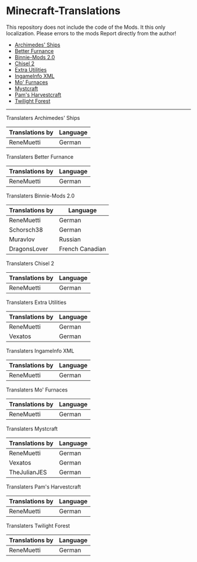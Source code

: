 # Minecraft-Translations

This repository does not include the code of the Mods. It this only localization. Please errors to the mods Report directly from the author!

- [Archimedes' Ships](http://www.minecraftforum.net/topic/1857899-)
- [Better Furnance](www.minecraftforum.net/forums/mapping-and-modding/minecraft-mods/1279439)
- [Binnie-Mods 2.0](http://minecraft.curseforge.com/mc-mods/223525)
- [Chisel 2](http://minecraft.curseforge.com/mc-mods/225236)
- [Extra Utilities](http://minecraft.curseforge.com/mc-mods/225561)
- [IngameInfo XML](http://minecraft.curseforge.com/mc-mods/225604)
- [Mo' Furnaces](http://www.minecraftforum.net/forums/mapping-and-modding/minecraft-mods/2189931)
- [Mystcraft](http://minecraft.curseforge.com/mc-mods/224599)
- [Pam's Harvestcraft](http://www.minecraftforum.net/forums/mapping-and-modding/minecraft-mods/1294413)
- [Twilight Forest](http://www.minecraftforum.net/forums/mapping-and-modding/minecraft-mods/1276258)

******************

Translaters Archimedes' Ships

| Translations by | Language |
| --------------- | -------- |
| ReneMuetti      | German   |

Translaters Better Furnance

| Translations by | Language |
| --------------- | -------- |
| ReneMuetti      | German   |

Translaters Binnie-Mods 2.0

| Translations by | Language        |
| --------------- | --------------- |
| ReneMuetti      | German          |
| Schorsch38      | German          |
| Muravlov        | Russian         |
| DragonsLover    | French Canadian |

Translaters Chisel 2

| Translations by | Language |
| --------------- | -------- |
| ReneMuetti      | German   |

Translaters Extra Utilities

| Translations by | Language |
| --------------- | -------- |
| ReneMuetti      | German   |
| Vexatos         | German   |

Translaters IngameInfo XML

| Translations by | Language |
| --------------- | -------- |
| ReneMuetti      | German   |

Translaters Mo' Furnaces

| Translations by | Language |
| --------------- | -------- |
| ReneMuetti      | German   |

Translaters Mystcraft

| Translations by | Language |
| --------------- | -------- |
| ReneMuetti      | German   |
| Vexatos         | German   |
| TheJulianJES    | German   |

Translaters Pam's Harvestcraft

| Translations by | Language |
| --------------- | -------- |
| ReneMuetti      | German   |

Translaters Twilight Forest

| Translations by | Language |
| --------------- | -------- |
| ReneMuetti      | German   |
